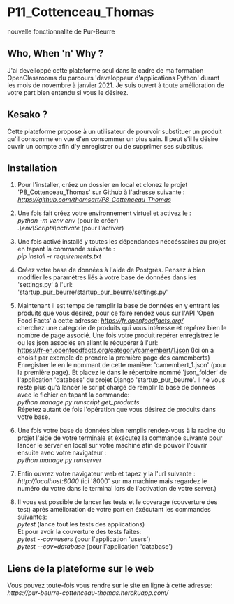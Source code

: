 # P11_Cottenceau_Thomas
nouvelle fonctionnalité de Pur-Beurre
<h2>Who, When 'n' Why ?</h2>

<p>J'ai develloppé cette plateforme seul dans le cadre de ma formation OpenClassrooms du parcours 'developpeur d'applications Python' durant les mois de novembre à janvier 2021. Je suis ouvert à toute amélioration de votre part bien entendu si vous le désirez.</p>

<h2>Kesako ?</h2>

<p>Cette plateforme propose à un utilisateur de pourvoir substituer un produit qu'il consomme en vue d'en consommer un plus sain. Il peut s'il le désire ouvrir un compte afin d'y enregistrer ou de supprimer ses substitus.</p>

<h2>Installation</h2>

1. Pour l'installer, créez un dossier en local et clonez le projet 'P8_Cottenceau_Thomas' sur Github à l'adresse suivante :<br>
<em>https://github.com/thomsart/P8_Cottenceau_Thomas</em>

2. Une fois fait créez votre environnement virtuel et activez le :<br>
<em>python -m venv env</em> (pour le créer)<br>
<em>.\env\Scripts\activate</em> (pour l'activer)

3. Une fois activé installé y toutes les dépendances néccéssaires au projet en tapant la commande suivante :<br>
<em>pip install -r requirements.txt</em>

4. Créez votre base de données à l'aide de Postgrès. Pensez à bien modifier les paramètres liés à votre base de données dans les 'settings.py' à l'url:<br>
'startup_pur_beurre/startup_pur_beurre/settings.py'

5. Maintenant il est temps de remplir la base de données en y entrant les produits que vous desirez, pour ce faire rendez vous sur l'API 'Open Food Facts' à cette adresse:
<em>https://fr.openfoodfacts.org/</em><br>
cherchez une categorie de produits qui vous intéresse et repérez bien le nombre de page associé. Une fois votre produit repérer enregistrez le ou les json associés en allant le récupérer à l'url:<br>
https://fr-en.openfoodfacts.org/category/camembert/1.json (Ici on a choisit par exemple de prendre la première page des camemberts)<br>
Enregistrer le en le nommant de cette manière: 'camembert_1.json' (pour la première page). Et placez le dans le répertoire nommé 'json_folder' de l'application 'database' du projet Django 'startup_pur_beurre'. Il ne vous reste plus qu'à lancer le script chargé de remplir la base de données avec le fichier en tapant la commande:<br>
<em>python manage.py runscript get_products</em><br>
Répetez autant de fois l'opération que vous désirez de produits dans votre base.

6. Une fois votre base de données bien remplis rendez-vous à la racine du projet l'aide de votre terminale et éxécutez la commande suivante pour lancer le server en local sur votre machine afin de pouvoir l'ouvrir ensuite avec votre navigateur :<br>
<em>python manage.py runserver</em>

5. Enfin ouvrez votre navigateur web et tapez y la l'url suivante :<br>
<em>http://localhost:8000</em> (ici '8000' sur ma machine mais regardez le numéro du votre dans le terminal lors de l'activation de votre server.)

6. Il vous est possible de lancer les tests et le coverage (couverture des test) après amélioration de votre part en éxécutant les commandes suivantes:<br>
<em>pytest</em> (lance tout les tests des applications)<br>
Et pour avoir la couverture des tests faites:<br>
<em>pytest --cov=users</em> (pour l'application 'users')<br>
<em>pytest --cov=database</em> (pour l'application 'database')<br>

<h2>Liens de la plateforme sur le web</h2>

<p>Vous pouvez toute-fois vous rendre sur le site en ligne à cette adresse:<br>
<em>https://pur-beurre-cottenceau-thomas.herokuapp.com/</em></p>
